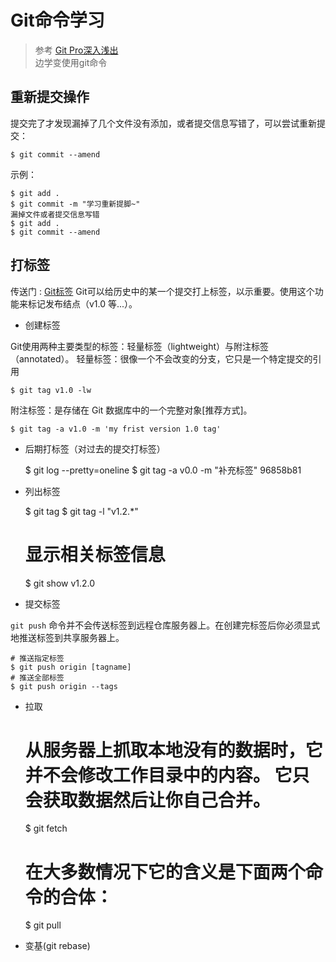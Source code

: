 # Git命令学习
> 参考 [Git Pro深入浅出](https://blog.csdn.net/ligang2585116/article/details/51707318)<br />
> 边学变使用git命令

## 重新提交操作
提交完了才发现漏掉了几个文件没有添加，或者提交信息写错了，可以尝试重新提交：
    
    $ git commit --amend

示例：

    $ git add .
    $ git commit -m "学习重新提脚~"
    漏掉文件或者提交信息写错
    $ git add .
    $ git commit --amend  
    
## 打标签
传送门 : [Git标签](http://blog.csdn.net/ligang2585116/article/details/46468709 )
Git可以给历史中的某一个提交打上标签，以示重要。使用这个功能来标记发布结点（v1.0 等...）。
- 创建标签 <br />

Git使用两种主要类型的标签：轻量标签（lightweight）与附注标签（annotated）。 
轻量标签：很像一个不会改变的分支，它只是一个特定提交的引用
    
    $ git tag v1.0 -lw

附注标签：是存储在 Git 数据库中的一个完整对象[推荐方式]。
    
    $ git tag -a v1.0 -m 'my frist version 1.0 tag'
 
- 后期打标签（对过去的提交打标签）

    
    $ git log --pretty=oneline
    $ git tag -a v0.0 -m "补充标签"  96858b81
          
- 列出标签
    
    
    $ git tag
    $ git tag -l "v1.2.*"
    # 显示相关标签信息
    $ git show v1.2.0

- 提交标签 

`git push` 命令并不会传送标签到远程仓库服务器上。在创建完标签后你必须显式地推送标签到共享服务器上。        
    
    # 推送指定标签
    $ git push origin [tagname] 
    # 推送全部标签
    $ git push origin --tags
    
- 拉取 

    
    # 从服务器上抓取本地没有的数据时，它并不会修改工作目录中的内容。 它只会获取数据然后让你自己合并。
    $ git fetch  
    # 在大多数情况下它的含义是下面两个命令的合体：    
    $ git pull 
 
 - 变基(git rebase)
  
